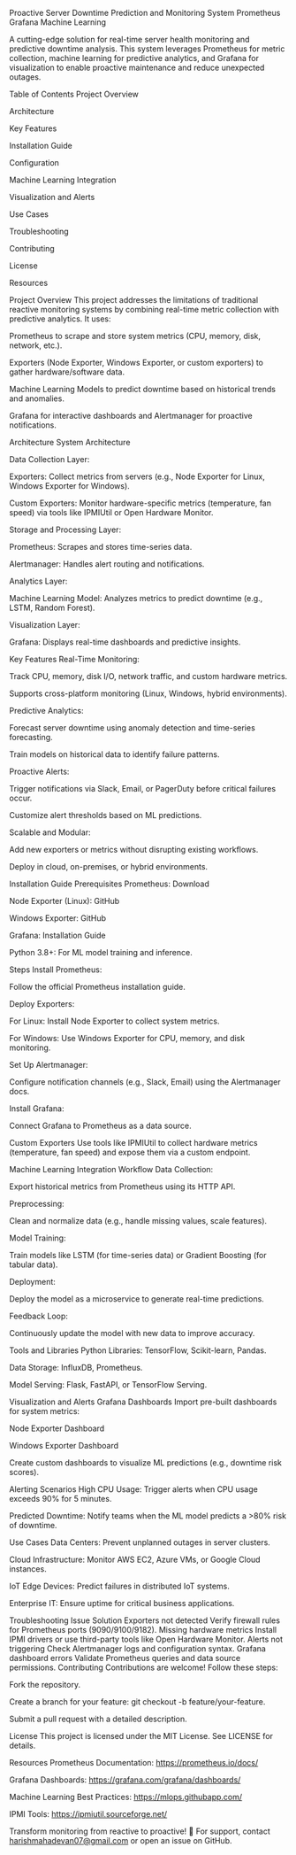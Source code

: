 Proactive Server Downtime Prediction and Monitoring System
Prometheus
Grafana
Machine Learning

A cutting-edge solution for real-time server health monitoring and predictive downtime analysis. This system leverages Prometheus for metric collection, machine learning for predictive analytics, and Grafana for visualization to enable proactive maintenance and reduce unexpected outages.

Table of Contents
Project Overview

Architecture

Key Features

Installation Guide

Configuration

Machine Learning Integration

Visualization and Alerts

Use Cases

Troubleshooting

Contributing

License

Resources

Project Overview
This project addresses the limitations of traditional reactive monitoring systems by combining real-time metric collection with predictive analytics. It uses:

Prometheus to scrape and store system metrics (CPU, memory, disk, network, etc.).

Exporters (Node Exporter, Windows Exporter, or custom exporters) to gather hardware/software data.

Machine Learning Models to predict downtime based on historical trends and anomalies.

Grafana for interactive dashboards and Alertmanager for proactive notifications.

Architecture
System Architecture

Data Collection Layer:

Exporters: Collect metrics from servers (e.g., Node Exporter for Linux, Windows Exporter for Windows).

Custom Exporters: Monitor hardware-specific metrics (temperature, fan speed) via tools like IPMIUtil or Open Hardware Monitor.

Storage and Processing Layer:

Prometheus: Scrapes and stores time-series data.

Alertmanager: Handles alert routing and notifications.

Analytics Layer:

Machine Learning Model: Analyzes metrics to predict downtime (e.g., LSTM, Random Forest).

Visualization Layer:

Grafana: Displays real-time dashboards and predictive insights.

Key Features
Real-Time Monitoring:

Track CPU, memory, disk I/O, network traffic, and custom hardware metrics.

Supports cross-platform monitoring (Linux, Windows, hybrid environments).

Predictive Analytics:

Forecast server downtime using anomaly detection and time-series forecasting.

Train models on historical data to identify failure patterns.

Proactive Alerts:

Trigger notifications via Slack, Email, or PagerDuty before critical failures occur.

Customize alert thresholds based on ML predictions.

Scalable and Modular:

Add new exporters or metrics without disrupting existing workflows.

Deploy in cloud, on-premises, or hybrid environments.

Installation Guide
Prerequisites
Prometheus: Download

Node Exporter (Linux): GitHub

Windows Exporter: GitHub

Grafana: Installation Guide

Python 3.8+: For ML model training and inference.

Steps
Install Prometheus:

Follow the official Prometheus installation guide.

Deploy Exporters:

For Linux: Install Node Exporter to collect system metrics.

For Windows: Use Windows Exporter for CPU, memory, and disk monitoring.

Set Up Alertmanager:

Configure notification channels (e.g., Slack, Email) using the Alertmanager docs.

Install Grafana:

Connect Grafana to Prometheus as a data source.

Custom Exporters
Use tools like IPMIUtil to collect hardware metrics (temperature, fan speed) and expose them via a custom endpoint.

Machine Learning Integration
Workflow
Data Collection:

Export historical metrics from Prometheus using its HTTP API.

Preprocessing:

Clean and normalize data (e.g., handle missing values, scale features).

Model Training:

Train models like LSTM (for time-series data) or Gradient Boosting (for tabular data).

Deployment:

Deploy the model as a microservice to generate real-time predictions.

Feedback Loop:

Continuously update the model with new data to improve accuracy.

Tools and Libraries
Python Libraries: TensorFlow, Scikit-learn, Pandas.

Data Storage: InfluxDB, Prometheus.

Model Serving: Flask, FastAPI, or TensorFlow Serving.

Visualization and Alerts
Grafana Dashboards
Import pre-built dashboards for system metrics:

Node Exporter Dashboard

Windows Exporter Dashboard

Create custom dashboards to visualize ML predictions (e.g., downtime risk scores).

Alerting Scenarios
High CPU Usage: Trigger alerts when CPU usage exceeds 90% for 5 minutes.

Predicted Downtime: Notify teams when the ML model predicts a >80% risk of downtime.

Use Cases
Data Centers: Prevent unplanned outages in server clusters.

Cloud Infrastructure: Monitor AWS EC2, Azure VMs, or Google Cloud instances.

IoT Edge Devices: Predict failures in distributed IoT systems.

Enterprise IT: Ensure uptime for critical business applications.

Troubleshooting
Issue	Solution
Exporters not detected	Verify firewall rules for Prometheus ports (9090/9100/9182).
Missing hardware metrics	Install IPMI drivers or use third-party tools like Open Hardware Monitor.
Alerts not triggering	Check Alertmanager logs and configuration syntax.
Grafana dashboard errors	Validate Prometheus queries and data source permissions.
Contributing
Contributions are welcome! Follow these steps:

Fork the repository.

Create a branch for your feature: git checkout -b feature/your-feature.

Submit a pull request with a detailed description.

License
This project is licensed under the MIT License. See LICENSE for details.

Resources
Prometheus Documentation: https://prometheus.io/docs/

Grafana Dashboards: https://grafana.com/grafana/dashboards/

Machine Learning Best Practices: https://mlops.githubapp.com/

IPMI Tools: https://ipmiutil.sourceforge.net/

Transform monitoring from reactive to proactive! 🚀
For support, contact harishmahadevan07@gmail.com or open an issue on GitHub.
